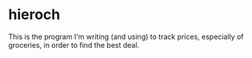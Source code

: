 hieroch
=======

This is the program I'm writing (and using) to track prices, especially of
groceries, in order to find the best deal.
